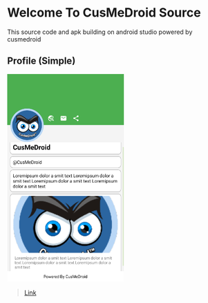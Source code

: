 # Welcome To CusMeDroid Source
This source code and apk building on android studio powered by cusmedroid

## Profile (Simple)
![Profile](https://github.com/CusMeDroid/android-studio/blob/main/image/Profile.png)

>[Link](https://github.com/CusMeDroid/android-studio/tree/main/Profile)
